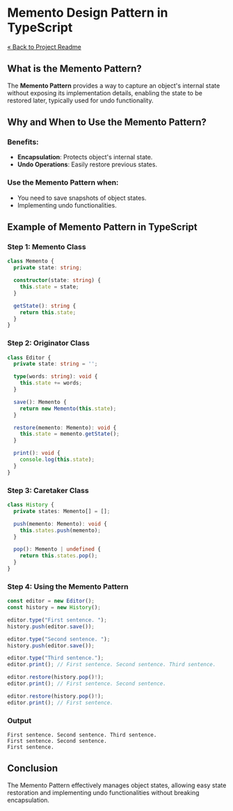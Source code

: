 # Memento Design Pattern in TypeScript

[« Back to Project Readme](https://github.com/adamrichardturner/design-patterns/blob/main/README.md)

## What is the Memento Pattern?

The **Memento Pattern** provides a way to capture an object's internal state without exposing its implementation details, enabling the state to be restored later, typically used for undo functionality.

## Why and When to Use the Memento Pattern?

### Benefits:
- **Encapsulation**: Protects object's internal state.
- **Undo Operations**: Easily restore previous states.

### Use the Memento Pattern when:
- You need to save snapshots of object states.
- Implementing undo functionalities.

## Example of Memento Pattern in TypeScript

### Step 1: Memento Class

```typescript
class Memento {
  private state: string;

  constructor(state: string) {
    this.state = state;
  }

  getState(): string {
    return this.state;
  }
}
```

### Step 2: Originator Class

```typescript
class Editor {
  private state: string = '';

  type(words: string): void {
    this.state += words;
  }

  save(): Memento {
    return new Memento(this.state);
  }

  restore(memento: Memento): void {
    this.state = memento.getState();
  }

  print(): void {
    console.log(this.state);
  }
}
```

### Step 3: Caretaker Class

```typescript
class History {
  private states: Memento[] = [];

  push(memento: Memento): void {
    this.states.push(memento);
  }

  pop(): Memento | undefined {
    return this.states.pop();
  }
}
```

### Step 4: Using the Memento Pattern

```typescript
const editor = new Editor();
const history = new History();

editor.type("First sentence. ");
history.push(editor.save());

editor.type("Second sentence. ");
history.push(editor.save());

editor.type("Third sentence.");
editor.print(); // First sentence. Second sentence. Third sentence.

editor.restore(history.pop()!);
editor.print(); // First sentence. Second sentence.

editor.restore(history.pop()!);
editor.print(); // First sentence.
```

### Output
```
First sentence. Second sentence. Third sentence.
First sentence. Second sentence.
First sentence.
```

## Conclusion

The Memento Pattern effectively manages object states, allowing easy state restoration and implementing undo functionalities without breaking encapsulation.